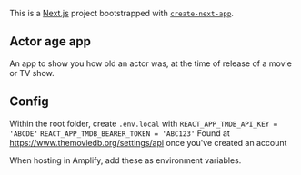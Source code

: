 This is a [Next.js](https://nextjs.org/) project bootstrapped with [`create-next-app`](https://github.com/vercel/next.js/tree/canary/packages/create-next-app).

## Actor age app

An app to show you how old an actor was, at the time of release of a movie or TV show.

## Config

Within the root folder, create `.env.local` with
`REACT_APP_TMDB_API_KEY = 'ABCDE'`
`REACT_APP_TMDB_BEARER_TOKEN = 'ABC123'`
Found at https://www.themoviedb.org/settings/api once you've created an account

When hosting in Amplify, add these as environment variables.
